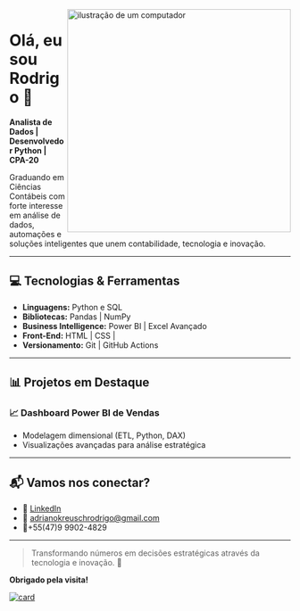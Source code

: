 <img src="https://raw.githubusercontent.com/MicaelliMedeiros/micaellimedeiros/master/image/computer-illustration.png" alt="ilustração de um computador" min-width="400px" max-width="400px" width="400px" align="right">

# Olá, eu sou Rodrigo 👋

**Analista de Dados | Desenvolvedor Python | CPA-20**

Graduando em Ciências Contábeis com forte interesse em análise de dados, automações e soluções inteligentes que unem contabilidade, tecnologia e inovação.

---

## 💻 Tecnologias & Ferramentas

- **Linguagens:** Python e SQL
- **Bibliotecas:** Pandas | NumPy 
- **Business Intelligence:** Power BI | Excel Avançado
- **Front-End:** HTML | CSS |
- **Versionamento:** Git | GitHub Actions

---

## 📊 Projetos em Destaque

### 📈 Dashboard Power BI de Vendas
- Modelagem dimensional (ETL, Python, DAX)
- Visualizações avançadas para análise estratégica


---

## 📬 Vamos nos conectar?

- 💼 [LinkedIn](https://www.linkedin.com/in/rodrigo-adriano-kreusch-239ab8213/)
- 📧 adrianokreuschrodrigo@gmail.com
- 📱+55(47)9 9902-4829

---

> Transformando números em decisões estratégicas através da tecnologia e inovação. 🚀

**Obrigado pela visita!**



[![card](https://github-readme-stats.vercel.app/api?username=meepyss&theme=radical&show_icons=true)](https://github.com/anuraghazra/github-readme-stats)


          
